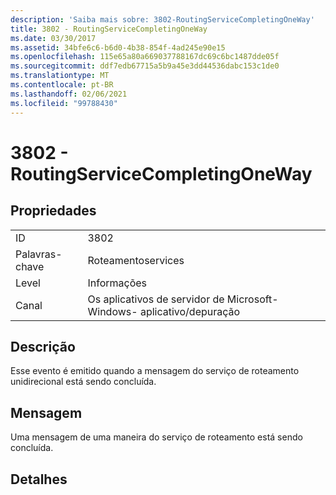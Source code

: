```yaml
---
description: 'Saiba mais sobre: 3802-RoutingServiceCompletingOneWay'
title: 3802 - RoutingServiceCompletingOneWay
ms.date: 03/30/2017
ms.assetid: 34bfe6c6-b6d0-4b38-854f-4ad245e90e15
ms.openlocfilehash: 115e65a80a669037788167dc69c6bc1487dde05f
ms.sourcegitcommit: ddf7edb67715a5b9a45e3dd44536dabc153c1de0
ms.translationtype: MT
ms.contentlocale: pt-BR
ms.lasthandoff: 02/06/2021
ms.locfileid: "99788430"
---
```

# <a name="3802---routingservicecompletingoneway"></a>3802 - RoutingServiceCompletingOneWay

## <a name="properties"></a>Propriedades  
  
|||  
|-|-|  
|ID|3802|  
|Palavras-chave|Roteamentoservices|  
|Level|Informações|  
|Canal|Os aplicativos de servidor de Microsoft-Windows- aplicativo/depuração|  
  
## <a name="description"></a>Descrição  

 Esse evento é emitido quando a mensagem do serviço de roteamento unidirecional está sendo concluída.  
  
## <a name="message"></a>Mensagem  

 Uma mensagem de uma maneira do serviço de roteamento está sendo concluída.  
  
## <a name="details"></a>Detalhes

